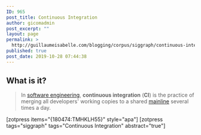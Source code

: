 ```yaml
---
ID: 965
post_title: Continuous Integration
author: gicomadmin
post_excerpt: ""
layout: page
permalink: >
  http://guillaumeisabelle.com/blogging/corpus/siggraph/continuous-integration/
published: true
post_date: 2019-10-28 07:44:38
---
```

<!-- wp:heading -->

## **What is it?**

<!-- /wp:heading -->

<!-- wp:quote -->

<blockquote class="wp-block-quote">
  <p>
    In <a href="https://en.wikipedia.org/wiki/Software_engineering">software engineering</a>, <strong>continuous integration</strong> (<strong>CI</strong>) is the practice of merging all developers' working copies to a shared <a href="https://en.wikipedia.org/wiki/Trunk_(software)">mainline</a> several times a day.
  </p>
</blockquote>

<!-- /wp:quote -->

<!-- wp:shortcode --> [zotpress items="{180474:TMHKLH55}" style="apa"] 

<!-- /wp:shortcode -->

<!-- wp:shortcode --> [zotpress tags="siggraph" tags="Continuous Integration" abstract="true"] 

<!-- /wp:shortcode -->